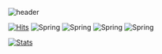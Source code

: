 ![header](https://capsule-render.vercel.app/api?type=waving&color=65db84&height=120&section=header&text=Ohmry&fontSize=40&fontColor=2b2b2b&fontAlignY=80)

[![Hits](https://hits.seeyoufarm.com/api/count/incr/badge.svg?url=https%3A%2F%2Fgithub.com%2FOhmry&count_bg=%2379C83D&title_bg=%23555555&icon=&icon_color=%23E7E7E7&title=visit&edge_flat=true)](https://hits.seeyoufarm.com)
![Spring](https://img.shields.io/badge/Spring-6DB33F?style=flat-square&logo=Spring&logoColor=white) ![Spring](https://img.shields.io/badge/Javascript-F7DF1E?style=flat-square&logo=Javascript&logoColor=black) ![Spring](https://img.shields.io/badge/Electron-47848F?style=flat-square&logo=Electron&logoColor=white) ![Spring](https://img.shields.io/badge/Vue.js-4FC08D?style=flat-square&logo=Vue.js&logoColor=white)

[![Stats](https://github-readme-stats.vercel.app/api?username=Ohmry&show_icons=true&theme=vue)](https://github.com/Ohmry)
